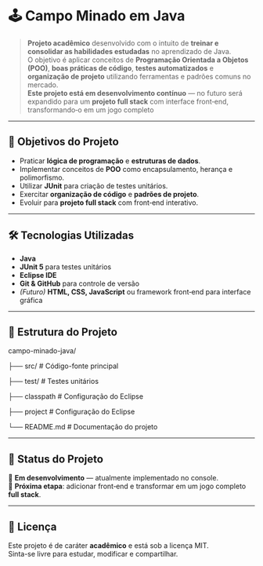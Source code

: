 # 🕹️ Campo Minado em Java

> **Projeto acadêmico** desenvolvido com o intuito de **treinar e consolidar as habilidades estudadas** no aprendizado de Java.  
> O objetivo é aplicar conceitos de **Programação Orientada a Objetos (POO)**, **boas práticas de código**, **testes automatizados** e **organização de projeto** utilizando ferramentas e padrões comuns no mercado.  
> **Este projeto está em desenvolvimento contínuo** — no futuro será expandido para um **projeto full stack** com interface front‑end, transformando‑o em um jogo completo

---

## 🎯 Objetivos do Projeto
- Praticar **lógica de programação** e **estruturas de dados**.
- Implementar conceitos de **POO** como encapsulamento, herança e polimorfismo.
- Utilizar **JUnit** para criação de testes unitários.
- Exercitar **organização de código** e **padrões de projeto**.
- Evoluir para **projeto full stack** com front‑end interativo.


---

## 🛠️ Tecnologias Utilizadas
- **Java**
- **JUnit 5** para testes unitários
- **Eclipse IDE** 
- **Git & GitHub** para controle de versão
- *(Futuro)* **HTML, CSS, JavaScript** ou framework front‑end para interface gráfica



---

## 📂 Estrutura do Projeto
campo-minado-java/

├── src/               # Código-fonte principal

├── test/              # Testes unitários

├── classpath         # Configuração do Eclipse 

├── project            # Configuração do Eclipse 

└── README.md           # Documentação do projeto

---

## 📌 Status do Projeto
🚧 **Em desenvolvimento** — atualmente implementado no console.  
📅 **Próxima etapa**: adicionar front‑end e transformar em um jogo completo **full stack**.


---

## 📜 Licença
Este projeto é de caráter **acadêmico** e está sob a licença MIT.  
Sinta-se livre para estudar, modificar e compartilhar.


